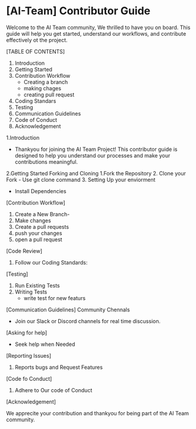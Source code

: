 # [AI-Team] Contributor Guide
Welcome to the AI Team community, We thrilled to have you on board. This guide will help you get started, understand our workflows, and contribute effectively ot the project.

[TABLE OF CONTENTS]
1. Introduction
2. Getting Started
3. Contribution Workflow
   - Creating a branch
   - making chages
   - creating pull request
4. Coding Standars
5. Testing
6. Communication Guidelines
7. Code of Conduct
8. Acknowledgement



1.Introduction
 - Thankyou for joining the AI Team Project! This contributor guide is designed to help you understand our processes and make your contributions meaningful.

2.Getting Started
Forking and Cloning
1.Fork the Repository
2. Clone your Fork - Use git clone command
3. Setting Up your enviorment
 - Install Dependencies

[Contribution Workflow]
1. Create a New Branch-
2. Make changes
3. Create a pull requests
4. push your changes
5. open a pull request

[Code Review]
1. Follow our Coding Standards:


[Testing]
1. Run Existing Tests
2. Writing Tests
   - write test for new featurs

[Communication Guidelines]
Community Chennals
- Join our Slack or Discord channels for real time discussion.

[Asking for help]
 - Seek help when Needed

[Reporting Issues]
1. Reports bugs and Request Features

[Code fo Conduct]
1. Adhere to Our code of Conduct

[Acknowledgement]

We apprecite your contribution and thankyou for being part of the AI Team community.
